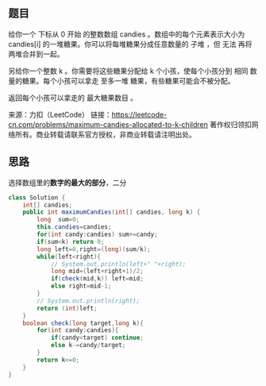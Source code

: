 ## 题目
给你一个 下标从 0 开始 的整数数组 candies 。数组中的每个元素表示大小为 candies[i] 的一堆糖果。你可以将每堆糖果分成任意数量的 子堆 ，但 无法 再将两堆合并到一起。

另给你一个整数 k 。你需要将这些糖果分配给 k 个小孩，使每个小孩分到 相同 数量的糖果。每个小孩可以拿走 至多一堆 糖果，有些糖果可能会不被分配。

返回每个小孩可以拿走的 最大糖果数目 。

来源：力扣（LeetCode）
链接：https://leetcode-cn.com/problems/maximum-candies-allocated-to-k-children
著作权归领扣网络所有。商业转载请联系官方授权，非商业转载请注明出处。
## 思路
选择数组里的**数字的最大的部分**，二分
```java
class Solution {
    int[] candies;
    public int maximumCandies(int[] candies, long k) {
        long  sum=0;
        this.candies=candies;
        for(int candy:candies) sum+=candy;
        if(sum<k) return 0;
        long left=0,right=(long)(sum/k);
        while(left<right){
            // System.out.println(left+" "+right);
            long mid=(left+right+1)/2;
            if(check(mid,k)) left=mid;
            else right=mid-1;
        }
        // System.out.println(right);
        return (int)left;
    }
    boolean check(long target,long k){
        for(int candy:candies){
            if(candy<target) continue;
            else k-=candy/target;
        }
        return k<=0;
    }
}
```
